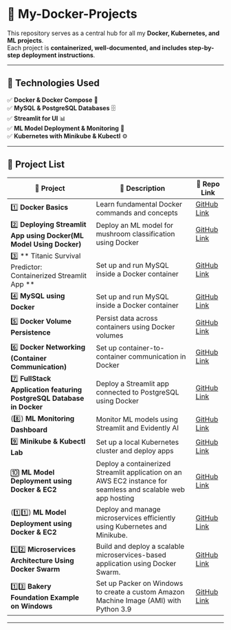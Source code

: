 # 🚀 My-Docker-Projects  
This repository serves as a central hub for all my **Docker, Kubernetes, and ML projects**.  
Each project is **containerized, well-documented, and includes step-by-step deployment instructions**.

---

## 📌 **Technologies Used**
✅ **Docker & Docker Compose** 🐳  
✅ **MySQL & PostgreSQL Databases** 🗄️  
✅ **Streamlit for UI** 📊  
✅ **ML Model Deployment & Monitoring** 🤖  
✅ **Kubernetes with Minikube & Kubectl** ⚙️  

---

## 📂 **Project List**  

| 🔹 Project | 📌 Description | 🔗 Repo Link |
|------------|--------------|--------------|
| 1️⃣ **Docker Basics** | Learn fundamental Docker commands and concepts | [GitHub Link](https://github.com/simran-n17/Docker-Basics) |
| 2️⃣ **Deploying Streamlit App using Docker(ML Model Using Docker)** | Deploy an ML model for mushroom classification using Docker | [GitHub Link](https://github.com/simran-n17/Streamlit-Docker) |
| 3️⃣ ** Titanic Survival Predictor: Containerized Streamlit App ** | Set up and run MySQL inside a Docker container | [GitHub Link](https://github.com/simran-n17/Titanic-Survival-Predictor---Containerized-Streamlit-App) |
| 4️⃣ **MySQL using Docker** | Set up and run MySQL inside a Docker container | [GitHub Link](https://github.com/simran-n17/Docker-MySql) |
| 5️⃣ **Docker Volume Persistence** | Persist data across containers using Docker volumes | [GitHub Link](https://github.com/simran-n17/Docker-Volume) |
| 6️⃣ **Docker Networking (Container Communication)** | Set up container-to-container communication in Docker | [GitHub Link](https://github.com/simran-n17/Docker-Network) |
| 7️⃣ **FullStack Application featuring PostgreSQL Database in Docker** | Deploy a Streamlit app connected to PostgreSQL using Docker | [GitHub Link](https://github.com/simran-n17/FullStack-Docker) |
| (8️⃣) **ML Monitoring Dashboard** | Monitor ML models using Streamlit and Evidently AI | [GitHub Link](https://github.com/aditiBansal-7/ml-monitoring-dashboard) |
| 9️⃣ **Minikube & Kubectl Lab** | Set up a local Kubernetes cluster and deploy apps | [GitHub Link](https://github.com/simran-n17/Minikube-Kubectl) |
| 🔟 **ML Model Deployment using Docker & EC2** | Deploy a containerized Streamlit application on an AWS EC2 instance for seamless and scalable web app hosting | [GitHub Link](https://github.com/simran-n17/Deploying-Streamlit-app-in-Docker-on-AWS-EC2) |
| (1️⃣1️⃣) **ML Model Deployment using Docker & EC2** | Deploy and manage microservices efficiently using Kubernetes and Minikube. | [GitHub Link](https://github.com/simran-n17/Deploying-Streamlit-app-in-Docker-on-AWS-EC2) |
| 1️⃣2️⃣ **Microservices Architecture Using Docker Swarm** | Build and deploy a scalable microservices-based application using Docker Swarm.  | [GitHub Link](https://github.com/simran-n17/Microservices-Architecture-using-Docker-Swarm) |
| 1️⃣3️⃣ **Bakery Foundation Example on Windows** |  Set up Packer on Windows to create a custom Amazon Machine Image (AMI) with Python 3.9 | [GitHub Link](https://github.com/simran-n17/Bakery-Foundation-Example-on-Windows) |
---
